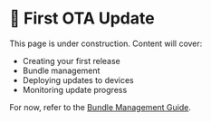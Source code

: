 # 🚧 First OTA Update

This page is under construction. Content will cover:

- Creating your first release
- Bundle management
- Deploying updates to devices
- Monitoring update progress

For now, refer to the [Bundle Management Guide](/platform/guides/introduction-to-bundle-management).

